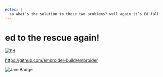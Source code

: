 ```yaml
---
notes: |
  so what’s the solution to these two problems? well again it’s Ed falkner to the rescue! by this stage you all must have heard about embroider. I don’t know all that much about it but the highest level summary is that it’s a next generation build system for ember apps that makes things a little bit less “magic”. part of the problems that we’ve had in ember is that we’ve been doing our own thing our own way that doesn’t fit in with the rest of the community’s tools. Embroider is an attempt to change that by better integrating with the wider community. one of the biggest things that are affected by this new ethos is the humble addon. The V2 addon spec dramatically simplifies the complexity of an ember-addon by defining a standard pre-built output that an addon needs to be published to npm as. that means that if all your provider addons are converted to this V2 format you just don’t need to buld them any more as part of your build step! 
---
```


# ed to the rescue again!

![Ed](/ed.jpeg)

https://github.com/embroider-build/embroider <!-- .element style="color: black; text-decoration: underline;" -->

![Jam Badge](/lightning.png) <!-- .element class="fragment" style="position: absolute; top: 380px; right: 350px; height: 200px; transform: rotate(25deg);"-->
